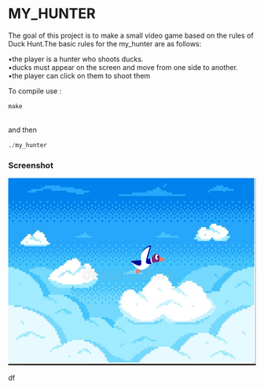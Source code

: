 <!-- <link href="../style.css" rel="stylesheet"> -->

# MY_HUNTER

The goal of this project is to make a small video game based on the rules of Duck Hunt.The basic rules for the my_hunter are as follows:

  •the player is a hunter who shoots ducks. <br>
  •ducks must appear on the screen and move from one side to another. <br>
  •the player can click on them to shoot them <br>

To compile use : <br>

```python
make
```
<br>and then<br>

```python
./my_hunter
```
### Screenshot

<!-- ![Optional Text](re/my_hunter.png) -->

<img
src="re/my_hunter.png"
raw=true
alt="screenshoot"
width="700"
border: solid/>

df
